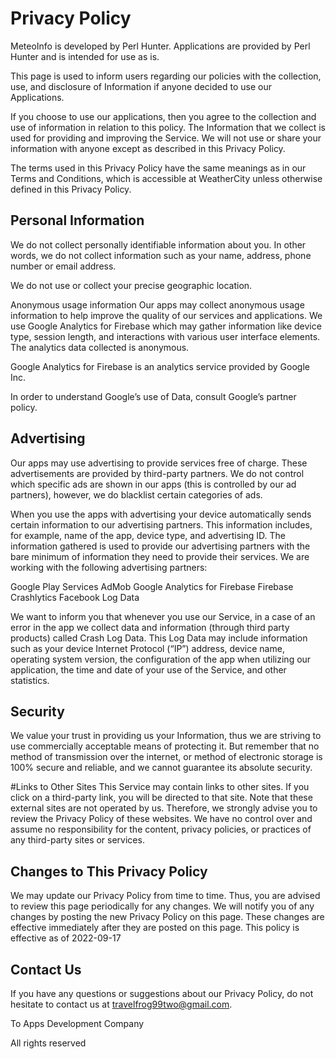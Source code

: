 
# Privacy Policy
MeteoInfo is developed by Perl Hunter. Applications are provided by Perl Hunter and is intended for use as is.

This page is used to inform users regarding our policies with the collection, use, and disclosure of Information if anyone decided to use our Applications.

If you choose to use our applications, then you agree to the collection and use of information in relation to this policy. The Information that we collect is used for providing and improving the Service. We will not use or share your information with anyone except as described in this Privacy Policy.

The terms used in this Privacy Policy have the same meanings as in our Terms and Conditions, which is accessible at WeatherCity unless otherwise defined in this Privacy Policy.

## Personal Information
We do not collect personally identifiable information about you. In other words, we do not collect information such as your name, address, phone number or email address.

We do not use or collect your precise geographic location.

Anonymous usage information
Our apps may collect anonymous usage information to help improve the quality of our services and applications. We use Google Analytics for Firebase which may gather information like device type, session length, and interactions with various user interface elements. The analytics data collected is anonymous.

Google Analytics for Firebase is an analytics service provided by Google Inc.

In order to understand Google’s use of Data, consult Google’s partner policy.

## Advertising
Our apps may use advertising to provide services free of charge. These advertisements are provided by third-party partners. We do not control which specific ads are shown in our apps (this is controlled by our ad partners), however, we do blacklist certain categories of ads.

When you use the apps with advertising your device automatically sends certain information to our advertising partners. This information includes, for example, name of the app, device type, and advertising ID. The information gathered is used to provide our advertising partners with the bare minimum of information they need to provide their services. We are working with the following advertising partners:

Google Play Services
AdMob
Google Analytics for Firebase
Firebase Crashlytics
Facebook
Log Data

We want to inform you that whenever you use our Service, in a case of an error in the app we collect data and information (through third party products) called Crash Log Data. This Log Data may include information such as your device Internet Protocol (“IP”) address, device name, operating system version, the configuration of the app when utilizing our application, the time and date of your use of the Service, and other statistics.

## Security
We value your trust in providing us your Information, thus we are striving to use commercially acceptable means of protecting it. But remember that no method of transmission over the internet, or method of electronic storage is 100% secure and reliable, and we cannot guarantee its absolute security.

#Links to Other Sites
This Service may contain links to other sites. If you click on a third-party link, you will be directed to that site. Note that these external sites are not operated by us. Therefore, we strongly advise you to review the Privacy Policy of these websites. We have no control over and assume no responsibility for the content, privacy policies, or practices of any third-party sites or services.

## Changes to This Privacy Policy
We may update our Privacy Policy from time to time. Thus, you are advised to review this page periodically for any changes. We will notify you of any changes by posting the new Privacy Policy on this page. These changes are effective immediately after they are posted on this page. This policy is effective as of 2022-09-17

## Contact Us
If you have any questions or suggestions about our Privacy Policy, do not hesitate to contact us at travelfrog99two@gmail.com.

To Apps Development Company

All rights reserved

